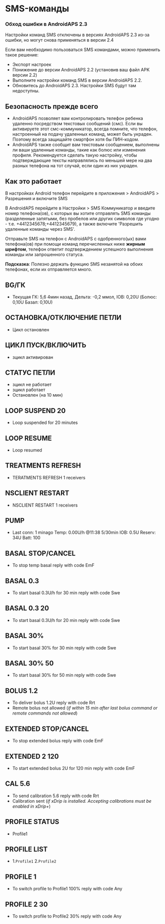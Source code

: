 # SMS-команды

### Обход ошибки в AndroidAPS 2.3

Настройки команд SMS отключены в версиях AndroidAPS 2.3 из-за ошибки, но могут снова применяться в версии 2.4

Если вам необходимо пользоваться SMS командами, можно применить такое решение:

- Экспорт настроек
- Понижение до версии AndroidAPS 2.2 (установив ваш файл APK версии 2.2)
- Выполните настройки команд SMS в версии AndroidAPS 2.2.
- Обновитесь до AndroidAPS 2.3. Настройки SMS будут там недоступны.

## Безопасность прежде всего

- AndroidAPS позволяет вам контролировать телефон ребенка удаленно посредством текстовых сообщений (смс). Если вы активируете этот смс-коммуникатор, всегда помните, что телефон, настроенный на подачу удаленных команд, может быть украден. Поэтому всегда защищайте смартфон хотя бы ПИН-кодом.
- AndroidAPS также сообщит вам текстовым сообщением, выполнены ли ваши удаленные команды, такие как болюс или изменения профиля. Рекомендуется сделать такую настройку, чтобы подтверждающие тексты направлялись по меньшей мере на два разных телефона на тот случай, если один из них украден.

## Как это работает

В настройках Android телефон перейдите в приложения > AndroidAPS > Разрешения и включите SMS

В AndroidAPS перейдите в Настройки > SMS Коммуникатор и введите номер телефона(ов), с которых вы хотите отправлять SMS команды (разделенные запятыми, без пробелов или других символов где угодно - т.е. +4412345678;+4412345679), а также включите 'Разрешить удаленные команды через SMS'.

Отправьте SMS на телефон с AndroidAPS с одобренного(ых) вами телефона(ов) при помощи команд перечисленных ниже **жирным шрифтом**, телефон ответит подтверждением успешного выполнения команды или запрошенного статуса.

**Подсказка**: Полезно держать функцию SMS незанятой на обоих телефонах, если их отправляется много.

## BG/ГК

- Текущая ГК: 5,6 4мин назад, Дельта: -0,2 ммол, IOB: 0,20U (Болюс: 0,10U Базал: 0,10U)

## ОСТАНОВКА/ОТКЛЮЧЕНИЕ ПЕТЛИ

- Цикл остановлен

## ЦИКЛ ПУСК/ВКЛЮЧИТЬ

- зцикл активирован

## СТАТУС ПЕТЛИ

- зцикл не работает
- зцикл работает
- Остановлен (на 10 мин)

## LOOP SUSPEND 20

- Loop suspended for 20 minutes

## LOOP RESUME

- Loop resumed

## TREATMENTS REFRESH

- TERATMENTS REFRESH 1 receivers

## NSCLIENT RESTART

- NSCLIENT RESTART 1 receivers

## PUMP

- Last conn: 1 minago Temp: 0.00U/h @11:38 5/30min IOB: 0.5U Reserv: 34U Batt: 100

## BASAL STOP/CANCEL

- To stop temp basal reply with code EmF

## BASAL 0.3

- To start basal 0.3U/h for 30 min reply with code Swe

## BASAL 0.3 20

- To start basal 0.3U/h for 20 min reply with code Swe

## BASAL 30%

- To start basal 30% for 30 min reply with code Swe

## BASAL 30% 50

- To start basal 30% for 50 min reply with code Swe

## BOLUS 1.2

- To deliver bolus 1.2U reply with code Rrt
- Remote bolus not allowed (*if within 15 min after last bolus command or remote commands not allowed*)

## EXTENDED STOP/CANCEL

- To stop extended bolus reply with code EmF

## EXTENDED 2 120

- To start extended bolus 2U for 120 min reply with code EmF

## CAL 5.6

- To send calibration 5.6 reply with code Rrt
- Calibration sent (*if xDrip is installed. Accepting calibrations must be enabled in xDrip+*)

## PROFILE STATUS

- Profile1

## PROFILE LIST

- 1.`Profile1` 2.`Profile2`

## PROFILE 1

- To switch profile to Profile1 100% reply with code Any

## PROFILE 2 30

- To switch profile to Profile2 30% reply with code Any